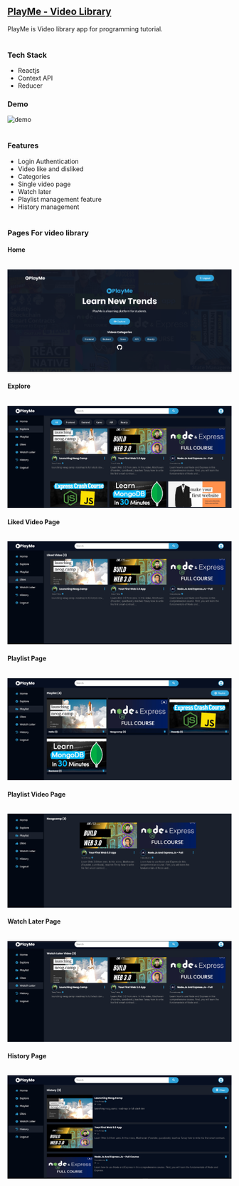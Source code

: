 ## [PlayMe - Video Library](https://playme-by-pritam.netlify.app/)

 PlayMe is Video library app for programming tutorial. <br><br>


### Tech Stack
- Reactjs
- Context API
- Reducer

### Demo 

![demo](./src/assets/demo.gif)<br><br>


### Features 

- Login Authentication
- Video like and disliked
- Categories
- Single video page
- Watch later
- Playlist management feature
- History management <br><br>

### Pages For video library 

####  Home<br><br>

![home](./src/assets/Home.png)

####  Explore<br><br>

![explore](./src/assets/explore.png)

####  Liked Video Page<br><br>

![liked](./src/assets/likedVideo.png)

####  Playlist Page<br><br>

![playlist](./src/assets/playlist.png)

####  Playlist Video Page <br><br>

![playlist video](./src/assets/playlistVideo.png)

####  Watch Later Page <br><br>

![watchlater](./src/assets/watchLater.png)

#### History Page <br><br>

![history](./src/assets/history.png)